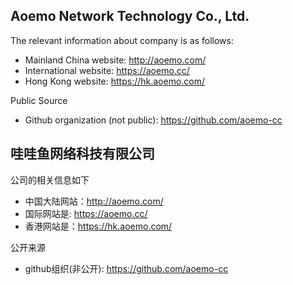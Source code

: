 ## Aoemo Network Technology Co., Ltd.

The relevant information about company is as follows:
- Mainland China website: http://aoemo.com/
- International website: https://aoemo.cc/
- Hong Kong website: https://hk.aoemo.com/

Public Source
- Github organization (not public): https://github.com/aoemo-cc


## 哇哇鱼网络科技有限公司

公司的相关信息如下
- 中国大陆网站：http://aoemo.com/
- 国际网站是: https://aoemo.cc/
- 香港网站是：https://hk.aoemo.com/

公开来源
- github组织(非公开): https://github.com/aoemo-cc
